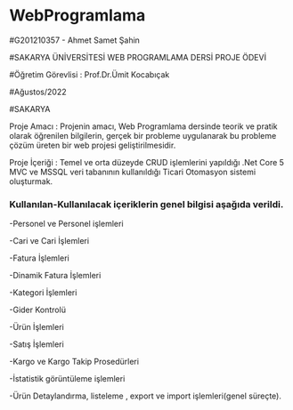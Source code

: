 # WebProgramlama

#G201210357 - Ahmet Samet Şahin

#SAKARYA ÜNİVERSİTESİ WEB PROGRAMLAMA DERSİ PROJE ÖDEVİ

#Öğretim Görevlisi : Prof.Dr.Ümit Kocabıçak

#Ağustos/2022

#SAKARYA


Proje Amacı : Projenin amacı, Web Programlama dersinde teorik ve pratik olarak öğrenilen bilgilerin, gerçek bir probleme uygulanarak bu probleme çözüm üreten bir web projesi geliştirilmesidir.

Proje İçeriği : Temel ve orta düzeyde CRUD işlemlerini yapıldığı .Net Core 5 MVC ve MSSQL veri tabanının kullanıldığı Ticari Otomasyon sistemi oluşturmak.

<h3>Kullanılan-Kullanılacak içeriklerin genel bilgisi aşağıda verildi.</h3>


-Personel ve Personel işlemleri

-Cari ve Cari İşlemleri

-Fatura İşlemleri

-Dinamik Fatura İşlemleri

-Kategori İşlemleri

-Gider Kontrolü

-Ürün İşlemleri

-Satış İşlemleri

-Kargo ve Kargo Takip Prosedürleri

-İstatistik görüntüleme işlemleri

-Ürün Detaylandırma, listeleme , export ve import işlemleri(genel süreçte).

